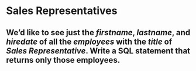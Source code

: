 # Sales Representatives

## We’d like to see just the *firstname*, *lastname*, and *hiredate* of all the *employees* with the *title* of *Sales Representative*. Write a SQL statement that returns only those employees.